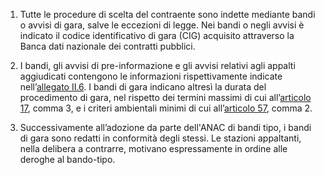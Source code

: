 1. Tutte le procedure di scelta del contraente sono indette mediante bandi o avvisi di gara, salve le eccezioni di legge. Nei bandi o negli avvisi è indicato il codice identificativo di gara (CIG) acquisito attraverso la Banca dati nazionale dei contratti pubblici. 

2. I bandi, gli avvisi di pre-informazione e gli avvisi relativi agli appalti aggiudicati contengono le informazioni rispettivamente indicate nell’[allegato II.6](/section/attachment-2-6/1). I bandi di gara indicano altresì la durata del procedimento di gara, nel rispetto dei termini massimi di cui all’[articolo 17](/articolo-17/2), comma 3, e i criteri ambientali minimi di cui all’[articolo 57](/articolo-57/2), comma 2. 

3. Successivamente all’adozione da parte dell'ANAC di bandi tipo, i bandi di gara sono redatti in conformità degli stessi. Le stazioni appaltanti, nella delibera a contrarre, motivano espressamente in ordine alle deroghe al bando-tipo.
